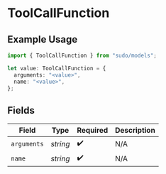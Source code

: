 # ToolCallFunction

## Example Usage

```typescript
import { ToolCallFunction } from "sudo/models";

let value: ToolCallFunction = {
  arguments: "<value>",
  name: "<value>",
};
```

## Fields

| Field              | Type               | Required           | Description        |
| ------------------ | ------------------ | ------------------ | ------------------ |
| `arguments`        | *string*           | :heavy_check_mark: | N/A                |
| `name`             | *string*           | :heavy_check_mark: | N/A                |